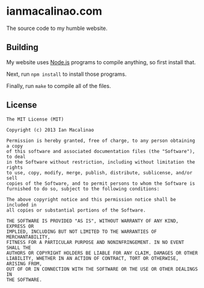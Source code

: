 # ianmacalinao.com

The source code to my humble website.

## Building

My website uses [Node.js](http://nodejs.org) programs to compile anything, so first install that.

Next, run `npm install` to install those programs.

Finally, run `make` to compile all of the files.

## License

```
The MIT License (MIT)

Copyright (c) 2013 Ian Macalinao

Permission is hereby granted, free of charge, to any person obtaining a copy
of this software and associated documentation files (the "Software"), to deal
in the Software without restriction, including without limitation the rights
to use, copy, modify, merge, publish, distribute, sublicense, and/or sell
copies of the Software, and to permit persons to whom the Software is
furnished to do so, subject to the following conditions:

The above copyright notice and this permission notice shall be included in
all copies or substantial portions of the Software.

THE SOFTWARE IS PROVIDED "AS IS", WITHOUT WARRANTY OF ANY KIND, EXPRESS OR
IMPLIED, INCLUDING BUT NOT LIMITED TO THE WARRANTIES OF MERCHANTABILITY,
FITNESS FOR A PARTICULAR PURPOSE AND NONINFRINGEMENT. IN NO EVENT SHALL THE
AUTHORS OR COPYRIGHT HOLDERS BE LIABLE FOR ANY CLAIM, DAMAGES OR OTHER
LIABILITY, WHETHER IN AN ACTION OF CONTRACT, TORT OR OTHERWISE, ARISING FROM,
OUT OF OR IN CONNECTION WITH THE SOFTWARE OR THE USE OR OTHER DEALINGS IN
THE SOFTWARE.
```
